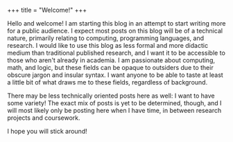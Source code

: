 +++
title = "Welcome!"
+++

Hello and welcome! I am starting this blog in an attempt to start writing more
for a public audience.  I expect most posts on this blog will be of a technical
nature, primarily relating to computing, programming languages, and research. I
would like to use this blog as less formal and more didactic medium than
traditional published research, and I want it to be accessible to those who
aren't already in academia. I am passionate about computing, math, and
logic, but these fields can be opaque to outsiders due to their obscure jargon
and insular syntax. I want anyone to be able to taste at least a little bit of
what draws me to these fields, regardless of background.

There may be less technically oriented posts here as well: I want to have some
variety! The exact mix of posts is yet to be determined, though, and I will most
likely only be posting here when I have time, in between research projects and
coursework.

I hope you will stick around!